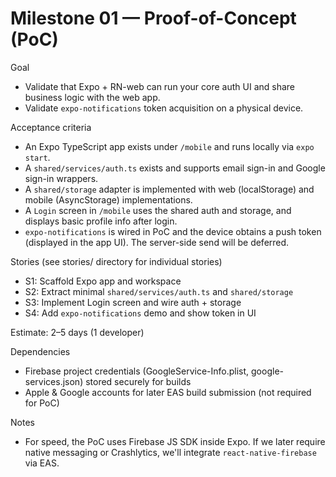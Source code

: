 # Milestone 01 — Proof-of-Concept (PoC)

Goal
- Validate that Expo + RN-web can run your core auth UI and share business logic with the web app.
- Validate `expo-notifications` token acquisition on a physical device.

Acceptance criteria
- An Expo TypeScript app exists under `/mobile` and runs locally via `expo start`.
- A `shared/services/auth.ts` exists and supports email sign-in and Google sign-in wrappers.
- A `shared/storage` adapter is implemented with web (localStorage) and mobile (AsyncStorage) implementations.
- A `Login` screen in `/mobile` uses the shared auth and storage, and displays basic profile info after login.
- `expo-notifications` is wired in PoC and the device obtains a push token (displayed in the app UI). The server-side send will be deferred.

Stories (see stories/ directory for individual stories)
- S1: Scaffold Expo app and workspace
- S2: Extract minimal `shared/services/auth.ts` and `shared/storage`
- S3: Implement Login screen and wire auth + storage
- S4: Add `expo-notifications` demo and show token in UI

Estimate: 2–5 days (1 developer)

Dependencies
- Firebase project credentials (GoogleService-Info.plist, google-services.json) stored securely for builds
- Apple & Google accounts for later EAS build submission (not required for PoC)

Notes
- For speed, the PoC uses Firebase JS SDK inside Expo. If we later require native messaging or Crashlytics, we'll integrate `react-native-firebase` via EAS.